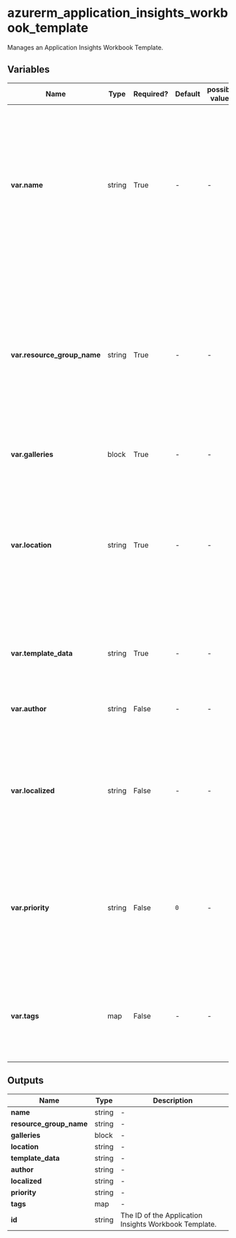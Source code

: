 # azurerm_application_insights_workbook_template

Manages an Application Insights Workbook Template.

## Variables

| Name | Type | Required? | Default  | possible values | Description |
| ---- | ---- | --------- | -------- | ----------- | ----------- |
| **var.name** | string | True | -  |  -  | Specifies the name which should be used for this Application Insights Workbook Template. Changing this forces a new Application Insights Workbook Template to be created. | 
| **var.resource_group_name** | string | True | -  |  -  | Specifies the name of the Resource Group where the Application Insights Workbook Template should exist. Changing this forces a new Application Insights Workbook Template to be created. | 
| **var.galleries** | block | True | -  |  -  | A `galleries` block. | 
| **var.location** | string | True | -  |  -  | Specifies the Azure Region where the Application Insights Workbook Template should exist. Changing this forces a new Application Insights Workbook Template to be created. | 
| **var.template_data** | string | True | -  |  -  | Valid JSON object containing workbook template payload. | 
| **var.author** | string | False | -  |  -  | Information about the author of the workbook template. | 
| **var.localized** | string | False | -  |  -  | Key value pairs of localized gallery. Each key is the locale code of languages supported by the Azure portal. | 
| **var.priority** | string | False | `0`  |  -  | Priority of the template. Determines which template to open when a workbook gallery is opened in viewer mode. Defaults to `0`. | 
| **var.tags** | map | False | -  |  -  | A mapping of tags which should be assigned to the Application Insights Workbook Template. | 



## Outputs

| Name | Type | Description |
| ---- | ---- | --------- | 
| **name** | string  | - | 
| **resource_group_name** | string  | - | 
| **galleries** | block  | - | 
| **location** | string  | - | 
| **template_data** | string  | - | 
| **author** | string  | - | 
| **localized** | string  | - | 
| **priority** | string  | - | 
| **tags** | map  | - | 
| **id** | string  | The ID of the Application Insights Workbook Template. | 